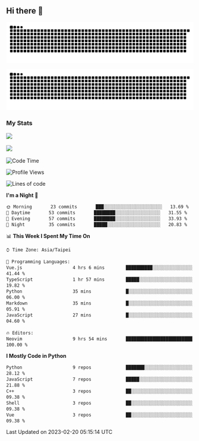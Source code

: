 ## Hi there 👋

<div align="center">

![GitHub Snake Light](https://raw.githubusercontent.com/CSY54/CSY54/snake/github-snake.svg#gh-light-mode-only)

![GitHub Snake dark](https://raw.githubusercontent.com/CSY54/CSY54/snake/github-snake-dark.svg#gh-dark-mode-only)

</div>

### My Stats

![](https://github-readme-stats.vercel.app/api?username=CSY54&theme=nord&show_icons=true)

![](https://github-readme-stats.vercel.app/api/top-langs/?username=CSY54&theme=nord&layout=compact&card_width=445)

<!--START_SECTION:waka-->
![Code Time](http://img.shields.io/badge/Code%20Time-1%2C487%20hrs%2032%20mins-blue)

![Profile Views](http://img.shields.io/badge/Profile%20Views-1-blue)

![Lines of code](https://img.shields.io/badge/From%20Hello%20World%20I%27ve%20Written-314%20Thousand%20lines%20of%20code-blue)

**I'm a Night 🦉** 

```text
🌞 Morning       23 commits       ███░░░░░░░░░░░░░░░░░░░░░░   13.69 % 
🌆 Daytime       53 commits       ████████░░░░░░░░░░░░░░░░░   31.55 % 
🌃 Evening       57 commits       ████████░░░░░░░░░░░░░░░░░   33.93 % 
🌙 Night         35 commits       █████░░░░░░░░░░░░░░░░░░░░   20.83 % 

```


📊 **This Week I Spent My Time On** 

```text
⌚︎ Time Zone: Asia/Taipei

💬 Programming Languages: 
Vue.js                   4 hrs 6 mins        ██████████░░░░░░░░░░░░░░░   41.44 % 
TypeScript               1 hr 57 mins        █████░░░░░░░░░░░░░░░░░░░░   19.82 % 
Python                   35 mins             █░░░░░░░░░░░░░░░░░░░░░░░░   06.00 % 
Markdown                 35 mins             █░░░░░░░░░░░░░░░░░░░░░░░░   05.91 % 
JavaScript               27 mins             █░░░░░░░░░░░░░░░░░░░░░░░░   04.60 % 

🔥 Editors: 
Neovim                   9 hrs 54 mins       █████████████████████████   100.00 % 

```

**I Mostly Code in Python** 

```text
Python                   9 repos             ███████░░░░░░░░░░░░░░░░░░   28.12 % 
JavaScript               7 repos             █████░░░░░░░░░░░░░░░░░░░░   21.88 % 
C++                      3 repos             ██░░░░░░░░░░░░░░░░░░░░░░░   09.38 % 
Shell                    3 repos             ██░░░░░░░░░░░░░░░░░░░░░░░   09.38 % 
Vue                      3 repos             ██░░░░░░░░░░░░░░░░░░░░░░░   09.38 % 

```



 Last Updated on 2023-02-20 05:15:14 UTC
<!--END_SECTION:waka-->

<!--
**CSY54/CSY54** is a ✨ _special_ ✨ repository because its `README.md` (this file) appears on your GitHub profile.

Here are some ideas to get you started:

- 🔭 I’m currently working on ...
- 🌱 I’m currently learning ...
- 👯 I’m looking to collaborate on ...
- 🤔 I’m looking for help with ...
- 💬 Ask me about ...
- 📫 How to reach me: ...
- 😄 Pronouns: ...
- ⚡ Fun fact: ...
-->
